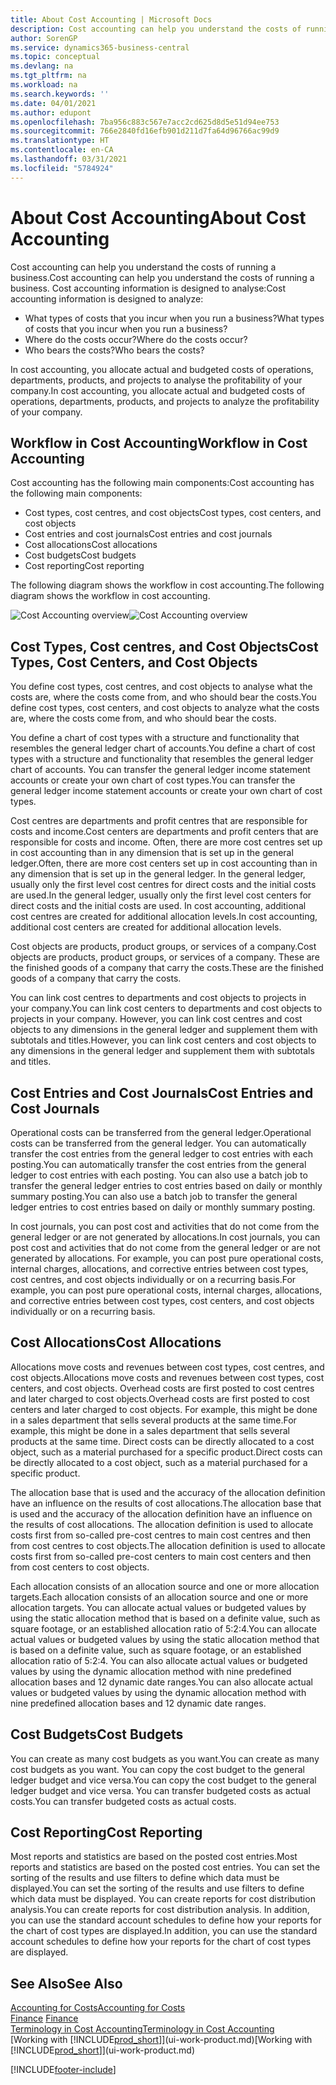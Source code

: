 ```yaml
---
title: About Cost Accounting | Microsoft Docs
description: Cost accounting can help you understand the costs of running a business.
author: SorenGP
ms.service: dynamics365-business-central
ms.topic: conceptual
ms.devlang: na
ms.tgt_pltfrm: na
ms.workload: na
ms.search.keywords: ''
ms.date: 04/01/2021
ms.author: edupont
ms.openlocfilehash: 7ba956c883c567e7acc2cd625d8d5e51d94ee753
ms.sourcegitcommit: 766e2840fd16efb901d211d7fa64d96766ac99d9
ms.translationtype: HT
ms.contentlocale: en-CA
ms.lasthandoff: 03/31/2021
ms.locfileid: "5784924"
---
```

# <a name="about-cost-accounting"></a><span data-ttu-id="5d409-103">About Cost Accounting</span><span class="sxs-lookup"><span data-stu-id="5d409-103">About Cost Accounting</span></span>
<span data-ttu-id="5d409-104">Cost accounting can help you understand the costs of running a business.</span><span class="sxs-lookup"><span data-stu-id="5d409-104">Cost accounting can help you understand the costs of running a business.</span></span> <span data-ttu-id="5d409-105">Cost accounting information is designed to analyse:</span><span class="sxs-lookup"><span data-stu-id="5d409-105">Cost accounting information is designed to analyze:</span></span>  

-   <span data-ttu-id="5d409-106">What types of costs that you incur when you run a business?</span><span class="sxs-lookup"><span data-stu-id="5d409-106">What types of costs that you incur when you run a business?</span></span>  
-   <span data-ttu-id="5d409-107">Where do the costs occur?</span><span class="sxs-lookup"><span data-stu-id="5d409-107">Where do the costs occur?</span></span>  
-   <span data-ttu-id="5d409-108">Who bears the costs?</span><span class="sxs-lookup"><span data-stu-id="5d409-108">Who bears the costs?</span></span>  

<span data-ttu-id="5d409-109">In cost accounting, you allocate actual and budgeted costs of operations, departments, products, and projects to analyse the profitability of your company.</span><span class="sxs-lookup"><span data-stu-id="5d409-109">In cost accounting, you allocate actual and budgeted costs of operations, departments, products, and projects to analyze the profitability of your company.</span></span>  

## <a name="workflow-in-cost-accounting"></a><span data-ttu-id="5d409-110">Workflow in Cost Accounting</span><span class="sxs-lookup"><span data-stu-id="5d409-110">Workflow in Cost Accounting</span></span>  
<span data-ttu-id="5d409-111">Cost accounting has the following main components:</span><span class="sxs-lookup"><span data-stu-id="5d409-111">Cost accounting has the following main components:</span></span>  

-   <span data-ttu-id="5d409-112">Cost types, cost centres, and cost objects</span><span class="sxs-lookup"><span data-stu-id="5d409-112">Cost types, cost centers, and cost objects</span></span>  
-   <span data-ttu-id="5d409-113">Cost entries and cost journals</span><span class="sxs-lookup"><span data-stu-id="5d409-113">Cost entries and cost journals</span></span>  
-   <span data-ttu-id="5d409-114">Cost allocations</span><span class="sxs-lookup"><span data-stu-id="5d409-114">Cost allocations</span></span>  
-   <span data-ttu-id="5d409-115">Cost budgets</span><span class="sxs-lookup"><span data-stu-id="5d409-115">Cost budgets</span></span>
-   <span data-ttu-id="5d409-116">Cost reporting</span><span class="sxs-lookup"><span data-stu-id="5d409-116">Cost reporting</span></span>  

<span data-ttu-id="5d409-117">The following diagram shows the workflow in cost accounting.</span><span class="sxs-lookup"><span data-stu-id="5d409-117">The following diagram shows the workflow in cost accounting.</span></span>  

<span data-ttu-id="5d409-118">![Cost Accounting overview](media/costaccountingoverview.png "CostAccountingOverview")</span><span class="sxs-lookup"><span data-stu-id="5d409-118">![Cost Accounting overview](media/costaccountingoverview.png "CostAccountingOverview")</span></span>  

## <a name="cost-types-cost-centers-and-cost-objects"></a><span data-ttu-id="5d409-119">Cost Types, Cost centres, and Cost Objects</span><span class="sxs-lookup"><span data-stu-id="5d409-119">Cost Types, Cost Centers, and Cost Objects</span></span>  
<span data-ttu-id="5d409-120">You define cost types, cost centres, and cost objects to analyse what the costs are, where the costs come from, and who should bear the costs.</span><span class="sxs-lookup"><span data-stu-id="5d409-120">You define cost types, cost centers, and cost objects to analyze what the costs are, where the costs come from, and who should bear the costs.</span></span>  

<span data-ttu-id="5d409-121">You define a chart of cost types with a structure and functionality that resembles the general ledger chart of accounts.</span><span class="sxs-lookup"><span data-stu-id="5d409-121">You define a chart of cost types with a structure and functionality that resembles the general ledger chart of accounts.</span></span> <span data-ttu-id="5d409-122">You can transfer the general ledger income statement accounts or create your own chart of cost types.</span><span class="sxs-lookup"><span data-stu-id="5d409-122">You can transfer the general ledger income statement accounts or create your own chart of cost types.</span></span>  

<span data-ttu-id="5d409-123">Cost centres are departments and profit centres that are responsible for costs and income.</span><span class="sxs-lookup"><span data-stu-id="5d409-123">Cost centers are departments and profit centers that are responsible for costs and income.</span></span> <span data-ttu-id="5d409-124">Often, there are more cost centres set up in cost accounting than in any dimension that is set up in the general ledger.</span><span class="sxs-lookup"><span data-stu-id="5d409-124">Often, there are more cost centers set up in cost accounting than in any dimension that is set up in the general ledger.</span></span> <span data-ttu-id="5d409-125">In the general ledger, usually only the first level cost centres for direct costs and the initial costs are used.</span><span class="sxs-lookup"><span data-stu-id="5d409-125">In the general ledger, usually only the first level cost centers for direct costs and the initial costs are used.</span></span> <span data-ttu-id="5d409-126">In cost accounting, additional cost centres are created for additional allocation levels.</span><span class="sxs-lookup"><span data-stu-id="5d409-126">In cost accounting, additional cost centers are created for additional allocation levels.</span></span>  

<span data-ttu-id="5d409-127">Cost objects are products, product groups, or services of a company.</span><span class="sxs-lookup"><span data-stu-id="5d409-127">Cost objects are products, product groups, or services of a company.</span></span> <span data-ttu-id="5d409-128">These are the finished goods of a company that carry the costs.</span><span class="sxs-lookup"><span data-stu-id="5d409-128">These are the finished goods of a company that carry the costs.</span></span>  

<span data-ttu-id="5d409-129">You can link cost centres to departments and cost objects to projects in your company.</span><span class="sxs-lookup"><span data-stu-id="5d409-129">You can link cost centers to departments and cost objects to projects in your company.</span></span> <span data-ttu-id="5d409-130">However, you can link cost centres and cost objects to any dimensions in the general ledger and supplement them with subtotals and titles.</span><span class="sxs-lookup"><span data-stu-id="5d409-130">However, you can link cost centers and cost objects to any dimensions in the general ledger and supplement them with subtotals and titles.</span></span>  

## <a name="cost-entries-and-cost-journals"></a><span data-ttu-id="5d409-131">Cost Entries and Cost Journals</span><span class="sxs-lookup"><span data-stu-id="5d409-131">Cost Entries and Cost Journals</span></span>  
<span data-ttu-id="5d409-132">Operational costs can be transferred from the general ledger.</span><span class="sxs-lookup"><span data-stu-id="5d409-132">Operational costs can be transferred from the general ledger.</span></span> <span data-ttu-id="5d409-133">You can automatically transfer the cost entries from the general ledger to cost entries with each posting.</span><span class="sxs-lookup"><span data-stu-id="5d409-133">You can automatically transfer the cost entries from the general ledger to cost entries with each posting.</span></span> <span data-ttu-id="5d409-134">You can also use a batch job to transfer the general ledger entries to cost entries based on daily or monthly summary posting.</span><span class="sxs-lookup"><span data-stu-id="5d409-134">You can also use a batch job to transfer the general ledger entries to cost entries based on daily or monthly summary posting.</span></span>  

<span data-ttu-id="5d409-135">In cost journals, you can post cost and activities that do not come from the general ledger or are not generated by allocations.</span><span class="sxs-lookup"><span data-stu-id="5d409-135">In cost journals, you can post cost and activities that do not come from the general ledger or are not generated by allocations.</span></span> <span data-ttu-id="5d409-136">For example, you can post pure operational costs, internal charges, allocations, and corrective entries between cost types, cost centres, and cost objects individually or on a recurring basis.</span><span class="sxs-lookup"><span data-stu-id="5d409-136">For example, you can post pure operational costs, internal charges, allocations, and corrective entries between cost types, cost centers, and cost objects individually or on a recurring basis.</span></span>  

## <a name="cost-allocations"></a><span data-ttu-id="5d409-137">Cost Allocations</span><span class="sxs-lookup"><span data-stu-id="5d409-137">Cost Allocations</span></span>  
<span data-ttu-id="5d409-138">Allocations move costs and revenues between cost types, cost centres, and cost objects.</span><span class="sxs-lookup"><span data-stu-id="5d409-138">Allocations move costs and revenues between cost types, cost centers, and cost objects.</span></span> <span data-ttu-id="5d409-139">Overhead costs are first posted to cost centres and later charged to cost objects.</span><span class="sxs-lookup"><span data-stu-id="5d409-139">Overhead costs are first posted to cost centers and later charged to cost objects.</span></span> <span data-ttu-id="5d409-140">For example, this might be done in a sales department that sells several products at the same time.</span><span class="sxs-lookup"><span data-stu-id="5d409-140">For example, this might be done in a sales department that sells several products at the same time.</span></span> <span data-ttu-id="5d409-141">Direct costs can be directly allocated to a cost object, such as a material purchased for a specific product.</span><span class="sxs-lookup"><span data-stu-id="5d409-141">Direct costs can be directly allocated to a cost object, such as a material purchased for a specific product.</span></span>  

<span data-ttu-id="5d409-142">The allocation base that is used and the accuracy of the allocation definition have an influence on the results of cost allocations.</span><span class="sxs-lookup"><span data-stu-id="5d409-142">The allocation base that is used and the accuracy of the allocation definition have an influence on the results of cost allocations.</span></span> <span data-ttu-id="5d409-143">The allocation definition is used to allocate costs first from so-called pre-cost centres to main cost centres and then from cost centres to cost objects.</span><span class="sxs-lookup"><span data-stu-id="5d409-143">The allocation definition is used to allocate costs first from so-called pre-cost centers to main cost centers and then from cost centers to cost objects.</span></span>  

<span data-ttu-id="5d409-144">Each allocation consists of an allocation source and one or more allocation targets.</span><span class="sxs-lookup"><span data-stu-id="5d409-144">Each allocation consists of an allocation source and one or more allocation targets.</span></span> <span data-ttu-id="5d409-145">You can allocate actual values or budgeted values by using the static allocation method that is based on a definite value, such as square footage, or an established allocation ratio of 5:2:4.</span><span class="sxs-lookup"><span data-stu-id="5d409-145">You can allocate actual values or budgeted values by using the static allocation method that is based on a definite value, such as square footage, or an established allocation ratio of 5:2:4.</span></span> <span data-ttu-id="5d409-146">You can also allocate actual values or budgeted values by using the dynamic allocation method with nine predefined allocation bases and 12 dynamic date ranges.</span><span class="sxs-lookup"><span data-stu-id="5d409-146">You can also allocate actual values or budgeted values by using the dynamic allocation method with nine predefined allocation bases and 12 dynamic date ranges.</span></span>  

## <a name="cost-budgets"></a><span data-ttu-id="5d409-147">Cost Budgets</span><span class="sxs-lookup"><span data-stu-id="5d409-147">Cost Budgets</span></span>  
<span data-ttu-id="5d409-148">You can create as many cost budgets as you want.</span><span class="sxs-lookup"><span data-stu-id="5d409-148">You can create as many cost budgets as you want.</span></span> <span data-ttu-id="5d409-149">You can copy the cost budget to the general ledger budget and vice versa.</span><span class="sxs-lookup"><span data-stu-id="5d409-149">You can copy the cost budget to the general ledger budget and vice versa.</span></span> <span data-ttu-id="5d409-150">You can transfer budgeted costs as actual costs.</span><span class="sxs-lookup"><span data-stu-id="5d409-150">You can transfer budgeted costs as actual costs.</span></span>  

## <a name="cost-reporting"></a><span data-ttu-id="5d409-151">Cost Reporting</span><span class="sxs-lookup"><span data-stu-id="5d409-151">Cost Reporting</span></span>  
<span data-ttu-id="5d409-152">Most reports and statistics are based on the posted cost entries.</span><span class="sxs-lookup"><span data-stu-id="5d409-152">Most reports and statistics are based on the posted cost entries.</span></span> <span data-ttu-id="5d409-153">You can set the sorting of the results and use filters to define which data must be displayed.</span><span class="sxs-lookup"><span data-stu-id="5d409-153">You can set the sorting of the results and use filters to define which data must be displayed.</span></span> <span data-ttu-id="5d409-154">You can create reports for cost distribution analysis.</span><span class="sxs-lookup"><span data-stu-id="5d409-154">You can create reports for cost distribution analysis.</span></span> <span data-ttu-id="5d409-155">In addition, you can use the standard account schedules to define how your reports for the chart of cost types are displayed.</span><span class="sxs-lookup"><span data-stu-id="5d409-155">In addition, you can use the standard account schedules to define how your reports for the chart of cost types are displayed.</span></span>  

## <a name="see-also"></a><span data-ttu-id="5d409-156">See Also</span><span class="sxs-lookup"><span data-stu-id="5d409-156">See Also</span></span>  
 [<span data-ttu-id="5d409-157">Accounting for Costs</span><span class="sxs-lookup"><span data-stu-id="5d409-157">Accounting for Costs</span></span>](finance-manage-cost-accounting.md)  
 <span data-ttu-id="5d409-158">[Finance](finance.md) </span><span class="sxs-lookup"><span data-stu-id="5d409-158">[Finance](finance.md) </span></span>  
 [<span data-ttu-id="5d409-159">Terminology in Cost Accounting</span><span class="sxs-lookup"><span data-stu-id="5d409-159">Terminology in Cost Accounting</span></span>](finance-terminology-in-cost-accounting.md)  
 <span data-ttu-id="5d409-160">[Working with [!INCLUDE[prod_short](includes/prod_short.md)]](ui-work-product.md)</span><span class="sxs-lookup"><span data-stu-id="5d409-160">[Working with [!INCLUDE[prod_short](includes/prod_short.md)]](ui-work-product.md)</span></span>


[!INCLUDE[footer-include](includes/footer-banner.md)]